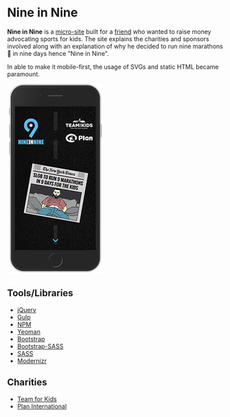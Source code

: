 # Nine in Nine

__Nine in Nine__ is a [micro-site](http://www.nineinnine.com) built for a [friend](https://www.instagram.com/howe_wonderful/) who wanted to raise money advocating sports for kids. The site explains the charities and sponsors involved along with an explanation of why he decided to run nine marathons :runner: in nine days hence "Nine in Nine".

In able to make it mobile-first, the usage of SVGs and static HTML became paramount.

![Nine in Nine mobile](/images/mobile-screen.png)

## Tools/Libraries

* [jQuery](https://github.com/jquery/jquery)
* [Gulp](https://github.com/gulpjs/gulp)
* [NPM](https://github.com/npm/npm)
* [Yeoman](https://github.com/yeoman/yeoman)
* [Bootstrap](https://github.com/twbs/bootstrap)
* [Bootstrap-SASS](https://github.com/twbs/bootstrap-sass)
* [SASS](https://github.com/sass/sass)
* [Modernizr](https://github.com/Modernizr/Modernizr)

## Charities

* [Team for Kids](https://runwithtfk.org/)
* [Plan International](https://www.justgiving.com/fundraising/nineinnine)
